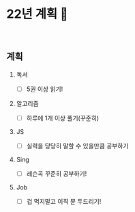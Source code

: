 # 22년 계획 🎁

<br/>

## 계획

1. 독서
   - [ ] 5권 이상 읽기!
2. 알고리즘

   - [ ] 하루에 1개 이상 풀기(꾸준히)
3. JS
   - [ ] 실력을 당당히 말할 수 있을만큼 공부하기
5. Sing
   - [ ] 레슨곡 꾸준히 공부하기!
5. Job
   - [ ] 겁 먹지말고 이직 문 두드리기!

<br/>



